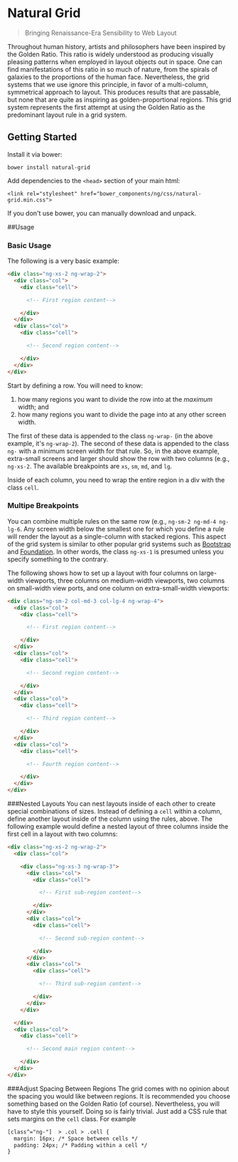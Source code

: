 # Natural Grid
> Bringing Renaissance-Era Sensibility to Web Layout

Throughout human history, artists and philosophers have been inspired by the Golden Ratio.
This ratio is widely understood as producing visually pleasing patterns when employed in layout objects out in space. One can find manifestations of this ratio in so much of nature, from the spirals of galaxies to the proportions of the human face.
Nevertheless, the grid systems that we use ignore this principle, in favor of a multi-column, symmetrical approach to layout. This produces results that are passable, but none that are quite as inspiring as golden-proportional regions.
This grid system represents the first attempt at using the Golden Ratio as the predominant layout rule in a grid system.

## Getting Started
Install it via bower:

`bower install natural-grid`

Add dependencies to the `<head>` section of your main html:

`<link rel="stylesheet" href="bower_components/ng/css/natural-grid.min.css">`

If you don't use bower, you can manually download and unpack.

##Usage
### Basic Usage
The following is a very basic example:
```html
<div class="ng-xs-2 ng-wrap-2">
  <div class="col">
    <div class="cell">

      <!-- First region content-->

    </div>
  </div>
  <div class="col">
    <div class="cell">

      <!-- Second region content-->

    </div>
  </div>
</div>
```
Start by defining a row. You will need to know:
  1. how many regions you want to divide the row into at the *maximum* width; and
  2. how many regions you want to divide the page into at any other screen width.

The first of these data is appended to the class `ng-wrap-` (in the above example, it's `ng-wrap-2`). The second of these data is appended to the class `ng-` with a minimum screen width for that rule. So, in the above example, extra-small screens and larger should show the row with two columns (e.g., `ng-xs-2`. The available breakpoints are `xs`, `sm`, `md`, and `lg`.

Inside of each column, you need to wrap the entire region in a div with the class `cell`.

### Multipe Breakpoints
You can combine multiple rules on the same row (e.g., `ng-sm-2 ng-md-4 ng-lg-6`. Any screen width below the smallest one for which you define a rule will render the layout as a single-column with stacked regions. This aspect of the grid system is similar to other popular grid systems such as [Bootstrap](http://getbootstrap.com/css/#grid) and [Foundation](http://foundation.zurb.com/grid.html). In other words, the class `ng-xs-1` is presumed unless you specify something to the contrary.

The following shows how to set up a layout with four columns on large-width viewports, three columns on medium-width viewports, two columns on small-width view ports, and one column on extra-small-width viewports:
```html
<div class="ng-sm-2 col-md-3 col-lg-4 ng-wrap-4">
  <div class="col">
    <div class="cell">

      <!-- First region content-->

    </div>
  </div>
  <div class="col">
    <div class="cell">

      <!-- Second region content-->

    </div>
  </div>
  <div class="col">
    <div class="cell">

      <!-- Third region content-->

    </div>
  </div>
  <div class="col">
    <div class="cell">

      <!-- Fourth region content-->

    </div>
  </div>
</div>
```

###Nested Layouts
You can nest layouts inside of each other to create special combinations of sizes. Instead of defining a `cell` within a column, define another layout inside of the column using the rules, above.
The following example would define a nested layout of three columns inside the first cell in a layout with two columns:

```html
<div class="ng-xs-2 ng-wrap-2">
  <div class="col">

    <div class="ng-xs-3 ng-wrap-3">
      <div class="col">
        <div class="cell">

          <!-- First sub-region content-->

        </div>
      </div>
      <div class="col">
        <div class="cell">

          <!-- Second sub-region content-->

        </div>
      </div>
      <div class="col">
        <div class="cell">

          <!-- Third sub-region content-->

        </div>
      </div>
    </div>

  </div>
  <div class="col">
    <div class="cell">

      <!-- Second main region content-->

    </div>
  </div>
</div>
```

###Adjust Spacing Between Regions
The grid comes with no opinion about the spacing you would like between regions. It is recommended you choose something based on the Golden Ratio (of course). Nevertheless, you will have to style this yourself. Doing so is fairly trivial. Just add a CSS rule that sets margins on the `cell` class. For example

```html
[class^="ng-"]  > .col > .cell {
  margin: 16px; /* Space between cells */
  padding: 24px; /* Padding within a cell */
}

```